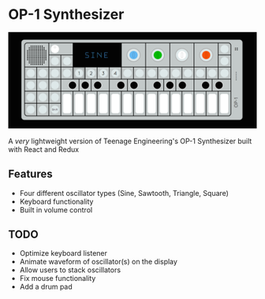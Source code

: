 # OP-1 Synthesizer

<img src="op1.png" width="800px"></img>

A *very* lightweight version of Teenage Engineering's OP-1 Synthesizer built with React and Redux

## Features
- Four different oscillator types (Sine, Sawtooth, Triangle, Square)
- Keyboard functionality
- Built in volume control

## TODO
- Optimize keyboard listener
- Animate waveform of oscillator(s) on the display
- Allow users to stack oscillators
- Fix mouse functionality
- Add a drum pad
